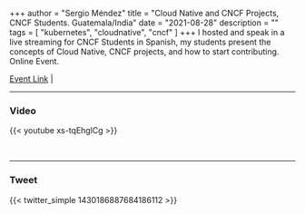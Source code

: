 +++
author = "Sergio Méndez"
title = "Cloud Native and CNCF Projects, CNCF Students. Guatemala/India"
date = "2021-08-28"
description = ""
tags = [
    "kubernetes",
    "cloudnative",
    "cncf"
]
+++
I hosted and speak in a live streaming for CNCF Students in Spanish, my students present the concepts of Cloud Native, CNCF projects, and how to start contributing. Online Event.


[Event Link](https://community.cncf.io/events/details/cncf-cloud-native-students-presents-cloud-native-and-cncf-projects-cloud-native-y-proyectos-de-cncf/) |
<!--more-->
---

### Video

{{< youtube xs-tqEhglCg >}}

<br>

---

### Tweet

{{< twitter_simple 1430186887684186112 >}}

<br>